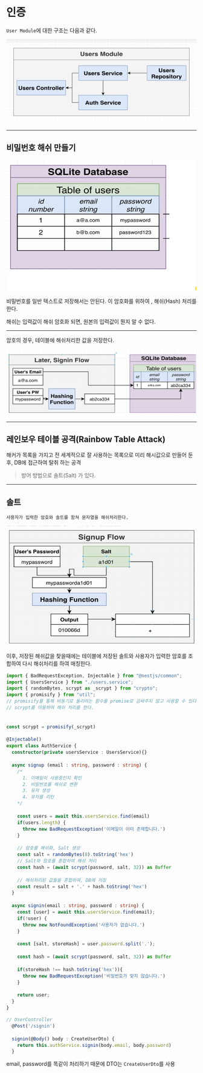 # 인증

`User Module`에 대한 구조는 다음과 같다.

![](./src/auth_architecture.png)

---

## 비밀번호 해쉬 만들기

![](./src/database_not_hash.png)

비밀번호를 일반 텍스트로 저장해서는 안된다.
이 암호화를 위하여 , 해쉬(Hash) 처리를 한다.

해쉬는 입력값이 해쉬 암호화 되면, 원본의 입력값이 뭔지 알 수 없다.

---

암호의 경우, 테이블에 해쉬처리한 값을 저장한다.

![](./src/hash_process.png)

---

## 레인보우 테이블 공격(Rainbow Table Attack)

해커가 목록을 가지고  전 세계적으로 잘 사용하는 목록으로 미리 해시값으로 만들어 둔 후, DB에 접근하여 탈취 하는 공격

> 방어 방법으로 솔트(Salt) 가 있다.

---
## 솔트

`사용자가 입력한 암호와 솔트를 함쳐 문자열을 해쉬처리한다.`

![](./src/salt_hash.png)

이후, 저장된 해쉬값을 찾을때에는 테이블에 저장된 솔트와 사용자가 입력한 암호를 조합하여 다시 해쉬처리를 하여 매칭한다.

```typescript
import { BadRequestException, Injectable } from "@nestjs/common";
import { UsersService } from "./users.service";
import { randomBytes, scrypt as _scrypt } from "crypto";
import { promisify } from "util"; 
// promisify를 통해 비동기로 돌리려는 함수를 promise로 감싸주지 않고 사용할 수 있다.
// scrypt를 이용하여 해쉬 처리를 한다.


const scrypt = promisify(_scrypt)

@Injectable()
export class AuthService {
  constructor(private usersService : UsersService){}

  async signup (email : string, password : string) {
    /*
      1. 이메일이 사용중인지 확인
      2. 비밀번호를 해쉬로 변환
      3. 유저 생성
      4. 유저를 리턴
    */

    const users = await this.usersService.find(email)
    if(users.length) {
      throw new BadRequestException('이메일이 이미 존재합니다.')
    }

    // 암호를 해쉬화, Salt 생성
    const salt = randomBytes(8).toString('hex')
    // Salt와 암호를 혼합하여 해쉬 처리
    const hash = (await scrypt(password, salt, 32)) as Buffer

    // 해쉬처리된 값들을 혼합하여, DB에 저장
    const result = salt + '.' + hash.toString('hex')
  }

  async signin(email : string, password : string) {
    const [user] = await this.usersService.find(email);
    if(!user) {
      throw new NotFoundException('사용자가 없습니다.')
    }

    const [salt, storeHash] = user.password.split('.');

    const hash = (await scrypt(password, salt, 32)) as Buffer

    if(storeHash !== hash.toString('hex')){
      throw new BadRequestException('비밀번호가 맞지 않습니다.')
    }

    return user;
  }
}
```

```typescript
// UserController
  @Post('/signin')

  signin(@Body() body : CreateUserDto) {
    return this.authService.signin(body.email, body.password)
  }

```
email, password를 똑같이 처리하기 때문에 DTO는 `CreateUserDto`를 사용
